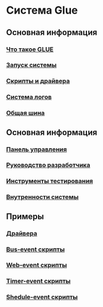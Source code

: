 # Система Glue
## Основная информация
### [Что такое GLUE](what_glue.md)
### [Запуск системы](start.md)
### [Скрипты и драйвера](scripts_and_drivers.md)
### [Система логов](logs.md)
### [Общая шина](bus.md)
## Основная информация
### [Панель управления](panel.md)
### [Руководство разработчика](developers.md)
### [Инструменты тестирования](tests.md)
### [Внутренности системы](inside.md)
## Примеры
### [Драйвера](examples_driver.md)
### [Bus-event скрипты](examples_bus_event.md)
### [Web-event скрипты](examples_web_event.md)
### [Timer-event скрипты](examples_timer_event.md)
### [Shedule-event скрипты](examples_shedule_event.md)
